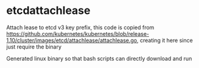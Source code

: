# etcdattachlease
Attach lease to etcd v3 key prefix, this code is copied from https://github.com/kubernetes/kubernetes/blob/release-1.10/cluster/images/etcd/attachlease/attachlease.go, creating it here since just require the binary

Generated linux binary so that bash scripts can directly download and run
